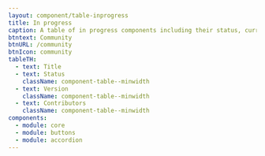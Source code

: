 ```yaml
---
layout: component/table-inprogress
title: In progress
caption: A table of in progress components including their status, current version, and contributors.
btntext: Community
btnURL: /community
btnIcon: community
tableTH:
  - text: Title
  - text: Status
    className: component-table--minwidth
  - text: Version
    className: component-table--minwidth
  - text: Contributors
    className: component-table--minwidth
components:
  - module: core
  - module: buttons
  - module: accordion
---
```

